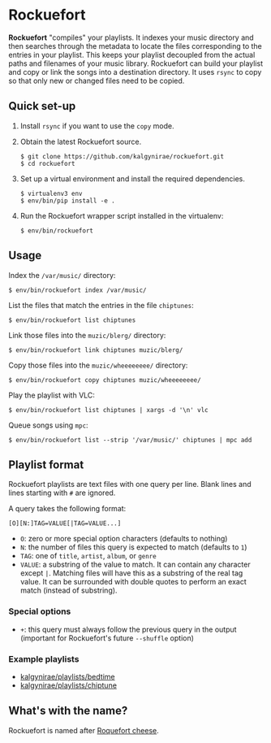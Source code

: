 Rockuefort
==========

**Rockuefort** "compiles" your playlists. It indexes your music
directory and then searches through the metadata to locate the files
corresponding to the entries in your playlist. This keeps your playlist
decoupled from the actual paths and filenames of your music library.
Rockuefort can build your playlist and copy or link the songs into a
destination directory. It uses `rsync` to copy so that only new or
changed files need to be copied.

Quick set-up
------------

1.  Install `rsync` if you want to use the `copy` mode.

2.  Obtain the latest Rockuefort source.

        $ git clone https://github.com/kalgynirae/rockuefort.git
        $ cd rockuefort

3.  Set up a virtual environment and install the required dependencies.

        $ virtualenv3 env
        $ env/bin/pip install -e .

4.  Run the Rockuefort wrapper script installed in the virtualenv:

        $ env/bin/rockuefort

Usage
-----

Index the `/var/music/` directory:

    $ env/bin/rockuefort index /var/music/

List the files that match the entries in the file `chiptunes`:

    $ env/bin/rockuefort list chiptunes

Link those files into the `muzic/blerg/` directory:

    $ env/bin/rockuefort link chiptunes muzic/blerg/

Copy those files into the `muzic/wheeeeeeee/` directory:

    $ env/bin/rockuefort copy chiptunes muzic/wheeeeeeee/

Play the playlist with VLC:

    $ env/bin/rockuefort list chiptunes | xargs -d '\n' vlc

Queue songs using `mpc`:

    $ env/bin/rockuefort list --strip '/var/music/' chiptunes | mpc add

Playlist format
---------------

Rockuefort playlists are text files with one query per line. Blank lines
and lines starting with `#` are ignored.

A query takes the following format:

    [O][N:]TAG=VALUE[|TAG=VALUE...]

*   `O`: zero or more special option characters (defaults to nothing)
*   `N`: the number of files this query is expected to match (defaults
    to `1`)
*   `TAG`: one of `title`, `artist`, `album`, or `genre`
*   `VALUE`: a substring of the value to match. It can contain any
    character except `|`. Matching files will have this as a substring
    of the real tag value. It can be surrounded with double quotes to
    perform an exact match (instead of substring).

### Special options

*   `+`: this query must always follow the previous query in the output
    (important for Rockuefort's future `--shuffle` option)

### Example playlists

*   [kalgynirae/playlists/bedtime](https://bitbucket.org/kalgynirae/playlists/src/f25098b617df69227113b4a76050c84e95d348d9/bedtime?at=master)
*   [kalgynirae/playlists/chiptune](https://bitbucket.org/kalgynirae/playlists/src/f25098b617df69227113b4a76050c84e95d348d9/chiptune?at=master)

What's with the name?
---------------------

Rockuefort is named after [Roquefort
cheese](https://en.wikipedia.org/wiki/Roquefort).
